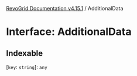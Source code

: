[RevoGrid Documentation v4.15.1](README.md) / AdditionalData

# Interface: AdditionalData

## Indexable

 \[`key`: `string`\]: `any`
